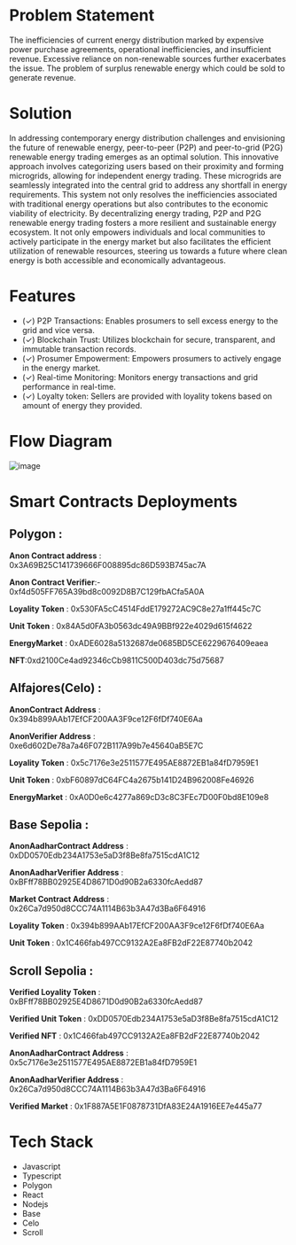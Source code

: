 # Problem Statement
The inefficiencies of current energy distribution marked by expensive power purchase agreements, operational inefficiencies, and insufficient revenue. Excessive reliance on non-renewable sources further exacerbates the issue. The problem of surplus renewable energy which could be sold to generate revenue.

# Solution
In addressing contemporary energy distribution challenges and envisioning the future of renewable energy, peer-to-peer (P2P) and peer-to-grid (P2G) renewable energy trading emerges as an optimal solution. This innovative approach involves categorizing users based on their proximity and forming microgrids, allowing for independent energy trading. These microgrids are seamlessly integrated into the central grid to address any shortfall in energy requirements. This system not only resolves the inefficiencies associated with traditional energy operations but also contributes to the economic viability of electricity. By decentralizing energy trading, P2P and P2G renewable energy trading fosters a more resilient and sustainable energy ecosystem. It not only empowers individuals and local communities to actively participate in the energy market but also facilitates the efficient utilization of renewable resources, steering us towards a future where clean energy is both accessible and economically advantageous.

# Features

- (✓) P2P Transactions: Enables prosumers to sell excess energy to the grid and vice versa.
- (✓) Blockchain Trust: Utilizes blockchain for secure, transparent, and immutable transaction records.
- (✓) Prosumer Empowerment: Empowers prosumers to actively engage in the energy market.
- (✓) Real-time Monitoring: Monitors energy transactions and grid performance in real-time.
- (✓) Loyalty token: Sellers are provided with loyality tokens based on amount of energy they provided.

# Flow Diagram
![image](https://github.com/Kali-Decoder/E2P/assets/97343691/2f2a027a-2e97-4061-bb1a-33adf3047ee4)

# Smart Contracts Deployments

## Polygon :

**Anon Contract address** : 0x3A69B25C141739666F008895dc86D593B745ac7A

**Anon Contract Verifier**:-  0xf4d505FF765A39bd8c0092D8B7C129fbACfa5A0A

**Loyality Token** : 0x530FA5cC4514FddE179272AC9C8e27a1ff445c7C

**Unit Token** : 0x84A5d0FA3b0563dc49A9BBf922e4029d615f4622

**EnergyMarket** : 0xADE6028a5132687de0685BD5CE6229676409eaea

**NFT**:0xd2100Ce4ad92346cCb9811C500D403dc75d75687

## Alfajores(Celo) :

**AnonContract Address** :  0x394b899AAb17EfCF200AA3F9ce12F6fDf740E6Aa

**AnonVerifier Address** : 0xe6d602De78a7a46F072B117A99b7e45640aB5E7C

**Loyality Token** : 0x5c7176e3e2511577E495AE8872EB1a84fD7959E1

**Unit Token** : 0xbF60897dC64FC4a2675b141D24B962008Fe46926

**EnergyMarket** : 0xA0D0e6c4277a869cD3c8C3FEc7D00F0bd8E109e8


## Base Sepolia :

**AnonAadharContract Address** :  0xDD0570Edb234A1753e5aD3f8Be8fa7515cdA1C12

**AnonAadharVerifier Address** :  0xBFff78BB02925E4D8671D0d90B2a6330fcAedd87

**Market Contract Address** :  0x26Ca7d950d8CCC74A1114B63b3A47d3Ba6F64916

**Loyality Token** : 0x394b899AAb17EfCF200AA3F9ce12F6fDf740E6Aa

**Unit Token** : 0x1C466fab497CC9132A2Ea8FB2dF22E87740b2042


## Scroll Sepolia : 

**Verified Loyality Token** : 0xBFff78BB02925E4D8671D0d90B2a6330fcAedd87

**Verified Unit Token** : 0xDD0570Edb234A1753e5aD3f8Be8fa7515cdA1C12

**Verified NFT** : 0x1C466fab497CC9132A2Ea8FB2dF22E87740b2042

**AnonAadharContract Address** : 0x5c7176e3e2511577E495AE8872EB1a84fD7959E1

**AnonAadharVerifier Address** :  0x26Ca7d950d8CCC74A1114B63b3A47d3Ba6F64916

**Verified Market** : 0x1F887A5E1F0878731DfA83E24A1916EE7e445a77



# Tech Stack

+ Javascript
+ Typescript
+ Polygon
+ React
+ Nodejs
+ Base
+ Celo
+ Scroll

